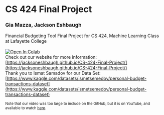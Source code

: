 # CS 424 Final Project
### Gia Mazza, Jackson Eshbaugh
Financial Budgeting Tool Final Project for CS 424, Machine Learning Class at Lafayette College <br />
<br />
<a href="https://colab.research.google.com/github/jacksoneshbaugh/CS-424-Final-Project/blob/master/Final_Project_Mazza_Eshbaugh.ipynb" target="_parent"><img src="https://colab.research.google.com/assets/colab-badge.svg" alt="Open In Colab"/></a>
<br />
Check out our website for more information: [https://jacksoneshbaugh.github.io/CS-424-Final-Project/](https://jacksoneshbaugh.github.io/CS-424-Final-Project/)
<br />
Thank you to Ismat Samadov for our Data Set: [https://www.kaggle.com/datasets/ismetsemedov/personal-budget-transactions-dataset](https://www.kaggle.com/datasets/ismetsemedov/personal-budget-transactions-dataset)

<small>Note that our video was too large to include on the GitHub, but it is on YouTube, and available to watch [here](https://www.youtube.com/watch?v=QxdjZONUkJo&t=1s).</small>
